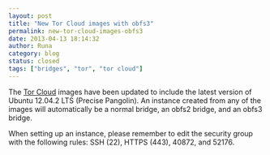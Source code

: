```yaml
---
layout: post
title: "New Tor Cloud images with obfs3"
permalink: new-tor-cloud-images-obfs3
date: 2013-04-13 18:14:32
author: Runa
category: blog
status: closed
tags: ["bridges", "tor", "tor cloud"]
---
```


The [Tor Cloud](https://cloud.torproject.org/) images have been updated to include the latest version of Ubuntu 12.04.2 LTS (Precise Pangolin). An instance created from any of the images will automatically be a normal bridge, an obfs2 bridge, and an obfs3 bridge.

When setting up an instance, please remember to edit the security group with the following rules: SSH (22), HTTPS (443), 40872, and 52176.
